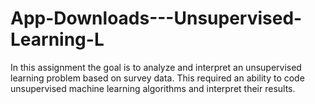 # App-Downloads---Unsupervised-Learning-L
In this assignment the goal is to analyze and interpret an unsupervised learning problem based on survey data. 
This required an ability to code unsupervised machine learning algorithms and interpret their results.

